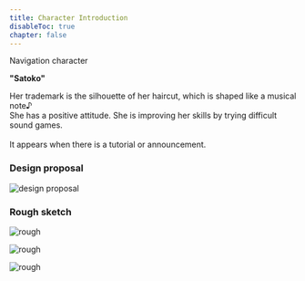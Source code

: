 ```yaml
---
title: Character Introduction
disableToc: true
chapter: false
---
```


Navigation character

<b>"Satoko"</b>

Her trademark is the silhouette of her haircut, which is shaped like a musical note♪<br>
She has a positive attitude. She is improving her skills by trying difficult sound games.<br>
<br>
It appears when there is a tutorial or announcement.

### Design proposal

![design proposal](https://hyoromo.github.io/sound-game-training/images/satoko/rough_001.png)

### Rough sketch

![rough](https://hyoromo.github.io/sound-game-training/images/satoko/rough_002.png)

![rough](https://hyoromo.github.io/sound-game-training/images/satoko/rough_003.png)

![rough](https://hyoromo.github.io/sound-game-training/images/satoko/rough_004.png)